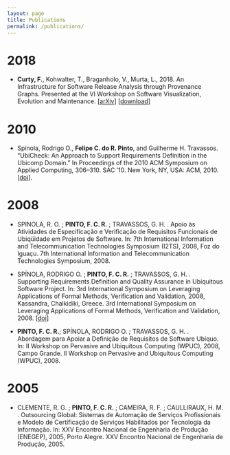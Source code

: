 ```yaml
---
layout: page
title: Publications
permalink: /publications/
---
```


2018
====

  - **Curty, F.**, Kohwalter, T., Braganholo, V., Murta, L., 2018. An Infrastructure for Software Release Analysis through Provenance Graphs. Presented at the VI Workshop on Software Visualization, Evolution and Maintenance. 
  [[arXiv](https://arxiv.org/abs/1809.10265)]
  [[download](https://goo.gl/9u8rzc)]


2010
====
  - Spínola, Rodrigo O., **Felipe C. do R. Pinto**, and Guilherme H. Travassos. “UbiCheck: An Approach to Support Requirements Definition in the Ubicomp Domain.” In Proceedings of the 2010 ACM Symposium on Applied Computing, 306–310. SAC ’10. New York, NY, USA: ACM, 2010. 
  [[doi](https://doi.org/10.1145/1774088.1774152)].
    
2008
====

  - SPINOLA, R. O. ; **PINTO, F. C. R.** ; TRAVASSOS, G. H. . Apoio às Atividades de Especificação e Verificação de Requisitos Funcionais de Ubiqüidade em Projetos de Software. In: 7th International Information and Telecommunication Technologies Symposium (I2TS), 2008, Foz do Iguaçu. 7th International Information and Telecommunication Technologies Symposium, 2008.

  - SPÍNOLA, RODRIGO O. ; **PINTO, F. C. R.** ; TRAVASSOS, G. H. . Supporting Requirements Definition and Quality Assurance in Ubiquitous Software Project. In: 3rd International Symposium on Leveraging Applications of Formal Methods, Verification and Validation, 2008, Kassandra, Chalkidiki, Greece. 3rd International Symposium on Leveraging Applications of Formal Methods, Verification and Validation, 2008.
  [[doi](https://doi.org/10.1007/978-3-540-88479-8_42)]

  - **PINTO, F. C. R.**; SPÍNOLA, RODRIGO O. ; TRAVASSOS, G. H. . Abordagem para Apoiar a Definição de Requisitos de Software Ubíquo. In: II Workshop on Pervasive and Ubiquitous Computing (WPUC), 2008, Campo Grande. II Workshop on Pervasive and Ubiquitous Computing (WPUC), 2008.

2005
====
  - CLEMENTE, R. G. ; **PINTO, F. C. R.** ; CAMEIRA, R. F. ; CAULLIRAUX, H. M. . Outsourcing Global: Sistemas de Automação de Serviços Profissionais e Modelo de Certificação de Serviços Habilitados por Tecnologia da Informação. In: XXV Encontro Nacional de Engenharia de Produção (ENEGEP), 2005, Porto Alegre. XXV Encontro Nacional de Engenharia de Produção, 2005.


